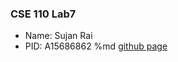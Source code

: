 ### CSE 110 Lab7
* Name: Sujan Rai
* PID: A15686862
%md <a href="https://sujanrai4.github.io/Lab7/" target="_blank"> github page </a>

